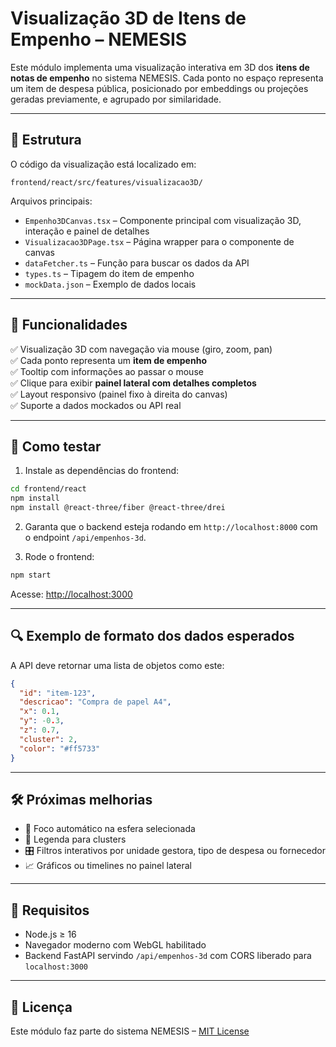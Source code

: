 # Visualização 3D de Itens de Empenho – NEMESIS

Este módulo implementa uma visualização interativa em 3D dos **itens de notas de empenho** no sistema NEMESIS. Cada ponto no espaço representa um item de despesa pública, posicionado por embeddings ou projeções geradas previamente, e agrupado por similaridade.

---

## 📁 Estrutura

O código da visualização está localizado em:

```
frontend/react/src/features/visualizacao3D/
```

Arquivos principais:

- `Empenho3DCanvas.tsx` – Componente principal com visualização 3D, interação e painel de detalhes
- `Visualizacao3DPage.tsx` – Página wrapper para o componente de canvas
- `dataFetcher.ts` – Função para buscar os dados da API
- `types.ts` – Tipagem do item de empenho
- `mockData.json` – Exemplo de dados locais

---

## 🎥 Funcionalidades

✅ Visualização 3D com navegação via mouse (giro, zoom, pan)  
✅ Cada ponto representa um **item de empenho**  
✅ Tooltip com informações ao passar o mouse  
✅ Clique para exibir **painel lateral com detalhes completos**  
✅ Layout responsivo (painel fixo à direita do canvas)  
✅ Suporte a dados mockados ou API real

---

## 🚀 Como testar

1. Instale as dependências do frontend:

```bash
cd frontend/react
npm install
npm install @react-three/fiber @react-three/drei
```

2. Garanta que o backend esteja rodando em `http://localhost:8000` com o endpoint `/api/empenhos-3d`.

3. Rode o frontend:

```bash
npm start
```

Acesse: [http://localhost:3000](http://localhost:3000)

---

## 🔍 Exemplo de formato dos dados esperados

A API deve retornar uma lista de objetos como este:

```json
{
  "id": "item-123",
  "descricao": "Compra de papel A4",
  "x": 0.1,
  "y": -0.3,
  "z": 0.7,
  "cluster": 2,
  "color": "#ff5733"
}
```

---

## 🛠️ Próximas melhorias

- 🎯 Foco automático na esfera selecionada
- 🧭 Legenda para clusters
- 🎛️ Filtros interativos por unidade gestora, tipo de despesa ou fornecedor
- 📈 Gráficos ou timelines no painel lateral

---

## 📎 Requisitos

- Node.js ≥ 16
- Navegador moderno com WebGL habilitado
- Backend FastAPI servindo `/api/empenhos-3d` com CORS liberado para `localhost:3000`

---

## 📄 Licença

Este módulo faz parte do sistema NEMESIS – [MIT License](LICENSE)
